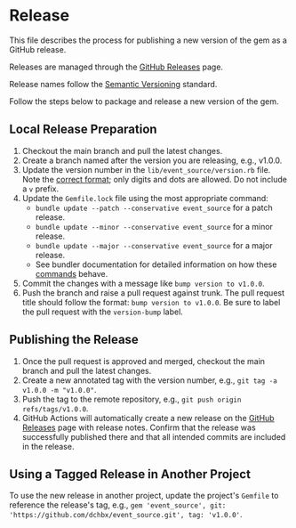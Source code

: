 # Release

This file describes the process for publishing a new version of the gem as a GitHub release.

Releases are managed through the [GitHub Releases](https://github.com/dchbx/event_source/releases) page.

Release names follow the [Semantic Versioning](https://semver.org/) standard.

Follow the steps below to package and release a new version of the gem.

## Local Release Preparation
1. Checkout the main branch and pull the latest changes.
2. Create a branch named after the version you are releasing, e.g., v1.0.0.
3. Update the version number in the `lib/event_source/version.rb` file. Note the [correct format](https://guides.rubygems.org/specification-reference/#version); only digits and dots are allowed. Do not include a `v` prefix.
4. Update the `Gemfile.lock` file using the most appropriate command:
    - `bundle update --patch --conservative event_source` for a patch release.
    - `bundle update --minor --conservative event_source` for a minor release.
    - `bundle update --major --conservative event_source` for a major release.
    - See bundler documentation for detailed information on how these [commands](https://bundler.io/v2.5/man/bundle-update.1.html) behave.
5. Commit the changes with a message like `bump version to v1.0.0`.
6. Push the branch and raise a pull request against trunk. The pull request title should follow the format: `bump version to v1.0.0`. Be sure to label the pull request with the `version-bump` label.


## Publishing the Release
1. Once the pull request is approved and merged, checkout the main branch and pull the latest changes.
2. Create a new annotated tag with the version number, e.g., `git tag -a v1.0.0 -m "v1.0.0"`.
3. Push the tag to the remote repository, e.g., `git push origin refs/tags/v1.0.0`.
4. GitHub Actions will automatically create a new release on the [GitHub Releases](https://github.com/dchbx/event_source/releases) page with release notes. Confirm that the release was successfully published there and that all intended commits are included in the release.

## Using a Tagged Release in Another Project
To use the new release in another project, update the project's `Gemfile` to reference the release's tag, e.g., `gem 'event_source', git: 'https://github.com/dchbx/event_source.git', tag: 'v1.0.0'`.